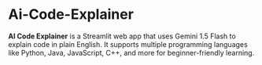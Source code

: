 # Ai-Code-Explainer
**AI Code Explainer** is a Streamlit web app that uses Gemini 1.5 Flash to explain code in plain English. It supports multiple programming languages like Python, Java, JavaScript, C++, and more for beginner-friendly learning.
